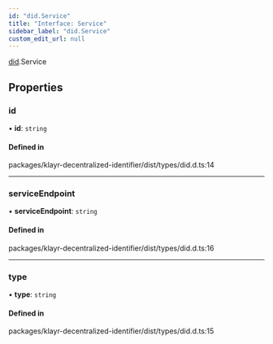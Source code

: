 ```yaml
---
id: "did.Service"
title: "Interface: Service"
sidebar_label: "did.Service"
custom_edit_url: null
---
```


[did](../namespaces/did.md).Service

## Properties

### id

• **id**: `string`

#### Defined in

packages/klayr-decentralized-identifier/dist/types/did.d.ts:14

___

### serviceEndpoint

• **serviceEndpoint**: `string`

#### Defined in

packages/klayr-decentralized-identifier/dist/types/did.d.ts:16

___

### type

• **type**: `string`

#### Defined in

packages/klayr-decentralized-identifier/dist/types/did.d.ts:15
